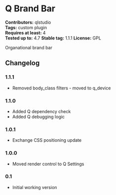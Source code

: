 # Q Brand Bar 
**Contributors:** qlstudio  
**Tags:** custom plugin  
**Requires at least:** 4  
**Tested up to:** 4.7
**Stable tag:** 1.1.1
**License:** GPL  

Organational brand bar

## Changelog 

### 1.1.1 ###

* Removed body_class filters - moved to q_device

### 1.1.0 ###

* Added Q dependency check
* Added Q debugging logic

### 1.0.1 ###

* Exchange CSS positioning update

### 1.0.0 ###

* Moved render control to Q Settings

### 0.1 ###

* Initial working version
